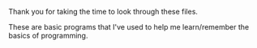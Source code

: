 Thank you for taking the time to look through these files. 

These are basic programs that I've used to help me learn/remember the basics of programming.